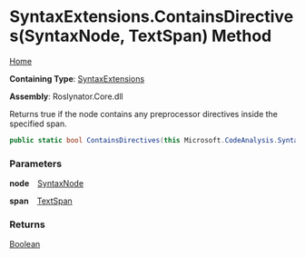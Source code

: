 # SyntaxExtensions\.ContainsDirectives\(SyntaxNode, TextSpan\) Method

[Home](../../../README.md)

**Containing Type**: [SyntaxExtensions](../README.md)

**Assembly**: Roslynator\.Core\.dll

  
Returns true if the node contains any preprocessor directives inside the specified span\.

```csharp
public static bool ContainsDirectives(this Microsoft.CodeAnalysis.SyntaxNode node, Microsoft.CodeAnalysis.Text.TextSpan span)
```

### Parameters

**node** &ensp; [SyntaxNode](https://docs.microsoft.com/en-us/dotnet/api/microsoft.codeanalysis.syntaxnode)

**span** &ensp; [TextSpan](https://docs.microsoft.com/en-us/dotnet/api/microsoft.codeanalysis.text.textspan)

### Returns

[Boolean](https://docs.microsoft.com/en-us/dotnet/api/system.boolean)

